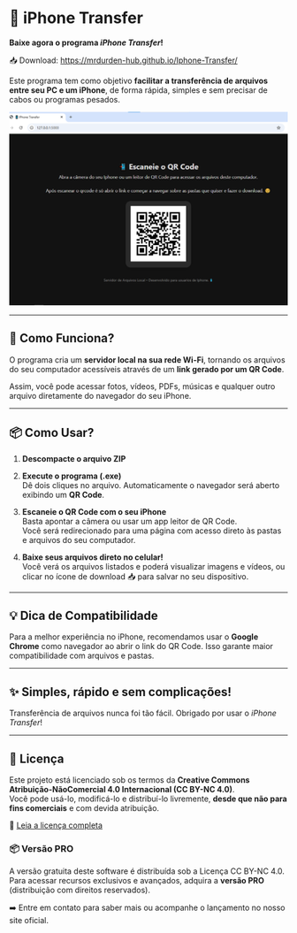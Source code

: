 # 📲 iPhone Transfer

**Baixe agora o programa *iPhone Transfer*!**

📥 Download: <https://mrdurden-hub.github.io/Iphone-Transfer/>

Este programa tem como objetivo **facilitar a transferência de arquivos entre seu PC e um iPhone**, de forma rápida, simples e sem precisar de cabos ou programas pesados.

<img class="screenshot" src="screenshot.png" alt="Demonstração do app">

---

## 🚀 Como Funciona?

O programa cria um **servidor local na sua rede Wi-Fi**, tornando os arquivos do seu computador acessíveis através de um **link gerado por um QR Code**.

Assim, você pode acessar fotos, vídeos, PDFs, músicas e qualquer outro arquivo diretamente do navegador do seu iPhone.

---

## 📦 Como Usar?

1. **Descompacte o arquivo ZIP**  
   
2. **Execute o programa (.exe)**  
   Dê dois cliques no arquivo. Automaticamente o navegador será aberto exibindo um **QR Code**.

3. **Escaneie o QR Code com o seu iPhone**  
   Basta apontar a câmera ou usar um app leitor de QR Code.  
   Você será redirecionado para uma página com acesso direto às pastas e arquivos do seu computador.

4. **Baixe seus arquivos direto no celular!**  
   Você verá os arquivos listados e poderá visualizar imagens e vídeos, ou clicar no ícone de download 📥 para salvar no seu dispositivo.

---

## 💡 Dica de Compatibilidade

Para a melhor experiência no iPhone, recomendamos usar o **Google Chrome** como navegador ao abrir o link do QR Code. Isso garante maior compatibilidade com arquivos e pastas.

---

## ✨ Simples, rápido e sem complicações!

Transferência de arquivos nunca foi tão fácil. Obrigado por usar o *iPhone Transfer*!  

---

## 📄 Licença

Este projeto está licenciado sob os termos da **Creative Commons Atribuição-NãoComercial 4.0 Internacional (CC BY-NC 4.0)**.  
Você pode usá-lo, modificá-lo e distribuí-lo livremente, **desde que não para fins comerciais** e com devida atribuição.

🔗 [Leia a licença completa](https://creativecommons.org/licenses/by-nc/4.0/)


### 📦 Versão PRO

A versão gratuita deste software é distribuída sob a Licença CC BY-NC 4.0.  
Para acessar recursos exclusivos e avançados, adquira a **versão PRO** (distribuição com direitos reservados).

➡️ Entre em contato para saber mais ou acompanhe o lançamento no nosso site oficial.
